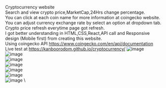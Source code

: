 Cryptocurrency website\
Search and view crypto price,MarketCap,24Hrs change percentage.\
You can click at each coin name for more information at coingecko website.\
You can adjust currency exchange rate by select an option at dropdown tab.\
Crypto price refresh everytime page got refresh.\
I got better understanding in HTML,CSS,React,API call and Responsive design (Mobile first) from creating this website.\
Using coingecko API https://www.coingecko.com/en/api/documentation \
Live test at https://kanboorodom.github.io/cryptocurrency/
![image](https://user-images.githubusercontent.com/78006318/130818966-72323799-0b6e-4013-95a4-c85f1574377c.png) \
![image](https://user-images.githubusercontent.com/78006318/130820537-effa595c-4472-421c-9fb4-b3e5097b0767.png) \
![image](https://user-images.githubusercontent.com/78006318/130820335-b82172b5-a01d-4525-b7ed-6f342a3b2941.png) \
![image](https://user-images.githubusercontent.com/78006318/130819704-68f5cc82-5f39-44e6-bf91-6e9b9f9900c6.png) \
![image](https://user-images.githubusercontent.com/78006318/130821153-916b68c9-8e3b-4f00-bd2f-7f23da9b171e.png) \
![image](https://user-images.githubusercontent.com/78006318/130820963-052c5192-987e-482d-a82c-9044acbd7e49.png) \
![image](https://user-images.githubusercontent.com/78006318/130821350-dd1f5545-bcd6-444d-90a4-49477eaee073.png) \


